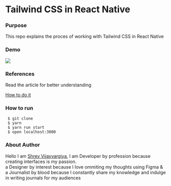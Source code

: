 <h1>Tailwind CSS in React Native</h1>

<h3>Purpose</h3>
<p>This repo explains the proces of working with Tailwind CSS in React Native
</p>

<h3>Demo</h3>
<img src="./assets/demo.gif">

<h3>References</h3>
<p>Read the article for better understanding</p>

<a href="https://medium.com/nerd-for-tech/perfect-styling-library-for-react-native-9de410d9d5eb">How to do it</a>

<h3>How to run</h3>
 
 ```
  $ git clone
  $ yarn
  $ yarn run start
  $ open localhost:3000
 ```

<h3>About Author</h3>
<p>Hello I am <a href="https://shreyvijayvargiya26.medium.com/">Shrey Vijayvargiya</a>, I am Developer by profession because creating interfaces is my passion. 
  <br /> a Designer by interest because I love ommiting my thoughts using Figma & <br />a Journalist by blood because I constantly share my knowledge and indulge in writing journals for my audiences</p>
